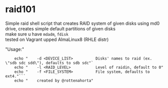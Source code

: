 # raid101
Simple raid shell script that creates RAID system of given disks using md0 drive, creates simple default partitions of given disks  <br />
make sure u have `mdadm`, `fdisk`  <br />
tested on Vagrant upped AlmaLinux8 (RHLE distr)

"Usage:"
```    echo "    -m <MOUNT_POINT>          Destination mount point, defaults to /mnt/raidfolder/" <br />
    echo "    -d <DEVICE_LIST>          Disks' names to raid (ex. \"sdb sdc sdd\"), defaults to sdb sdc"`
    echo "    -l <RAID_LEVEL>           Level of raidin, default to 0"
    echo "    -f <FILE_SYSTEM>          File system, defaults to ext4."```
    echo "    created by @rottenahorta"
